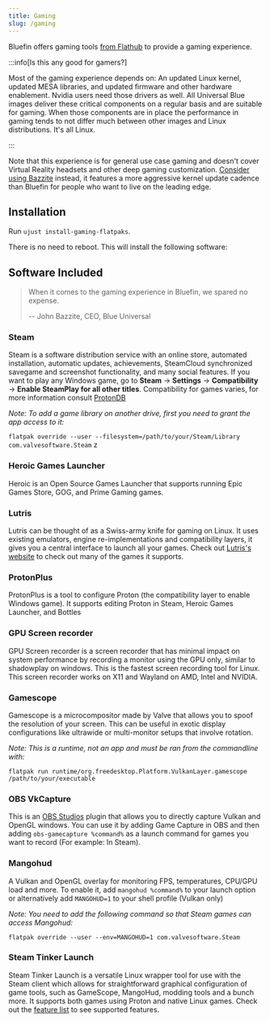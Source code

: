 ```yaml
---
title: Gaming
slug: /gaming
---
```


Bluefin offers gaming tools [from Flathub](https://flathub.org/) to provide a gaming experience.

:::info[Is this any good for gamers?]

Most of the gaming experience depends on: An updated Linux kernel, updated MESA libraries, and updated firmware and other hardware enablement. Nvidia users need those drivers as well. All Universal Blue images deliver these critical components on a regular basis and are suitable for gaming. When those components are in place the performance in gaming tends to not differ much between other images and Linux distributions. It's all Linux.

:::

Note that this experience is for general use case gaming and doesn't cover Virtual Reality headsets and other deep gaming customization. [Consider using Bazzite](https://bazzite.gg) instead, it features a more aggressive kernel update cadence than Bluefin for people who want to live on the leading edge.

## Installation

Run `ujust install-gaming-flatpaks`.

There is no need to reboot. This will install the following software:

## Software Included

> When it comes to the gaming experience in Bluefin, we spared no expense.
>
> -- John Bazzite, CEO, Blue Universal

### Steam

Steam is a software distribution service with an online store, automated installation, automatic updates, achievements, SteamCloud synchronized savegame and screenshot functionality, and many social features. If you want to play any Windows game, go to **Steam** → **Settings** → **Compatibility** → **Enable SteamPlay for all other titles**. Compatibility for games varies, for more information consult [ProtonDB](https://www.protondb.com/)

_Note: To add a game library on another drive, first you need to grant the app access to it:_

`flatpak override --user --filesystem=/path/to/your/Steam/Library com.valvesoftware.Steam`
z
### Heroic Games Launcher

Heroic is an Open Source Games Launcher that supports running Epic Games Store, GOG, and Prime Gaming games.

### Lutris

Lutris can be thought of as a Swiss-army knife for gaming on Linux. It uses existing emulators, engine re-implementations and compatibility layers, it gives you a central interface to launch all your games. Check out [Lutris's website](https://lutris.net/) to check out many of the games it supports.

### ProtonPlus

ProtonPlus is a tool to configure Proton (the compatibility layer to enable Windows game). It supports editing Proton in Steam, Heroic Games Launcher, and Bottles

### GPU Screen recorder

GPU Screen recorder is a screen recorder that has minimal impact on system performance by recording a monitor using the GPU only, similar to shadowplay on windows. This is the fastest screen recording tool for Linux. This screen recorder works on X11 and Wayland on AMD, Intel and NVIDIA.

### Gamescope

Gamescope is a microcompositor made by Valve that allows you to spoof the resolution of your screen. This can be useful in exotic display configurations like ultrawide or multi-monitor setups that involve rotation.

_Note: This is a runtime, not an app and must be ran from the commandline with:_

`flatpak run runtime/org.freedesktop.Platform.VulkanLayer.gamescope /path/to/your/executable`

### OBS VkCapture

This is an [OBS Studios](https://obsproject.com/) plugin that allows you to directly capture Vulkan and OpenGL windows. You can use it by adding Game Capture in OBS and then adding `obs-gamecapture %command%` as a launch command for games you want to record (For example: In Steam).

### Mangohud

A Vulkan and OpenGL overlay for monitoring FPS, temperatures, CPU/GPU load and more. To enable it, add `mangohud %command%` to your launch option or alternatively add `MANGOHUD=1` to your shell profile (Vulkan only)

_Note: You need to add the following command so that Steam games can access Mangohud:_

`flatpak override --user --env=MANGOHUD=1 com.valvesoftware.Steam`

### Steam Tinker Launch

Steam Tinker Launch is a versatile Linux wrapper tool for use with the Steam client which allows for straightforward graphical configuration of game tools, such as GameScope, MangoHud, modding tools and a bunch more. It supports both games using Proton and native Linux games. Check out the [feature list](https://github.com/sonic2kk/steamtinkerlaunch/wiki#features) to see supported features.
